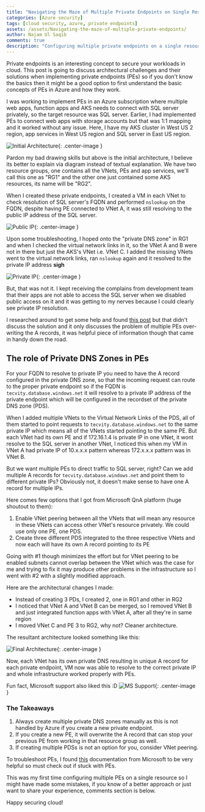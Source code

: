 ```yaml
---
title: "Navigating the Maze of Multiple Private Endpoints on Single Resource in Azure"
categories: [Azure security]
tags: [cloud security, azure, private endpoints]
assets: /assets/Navigating-the-maze-of-multiple-private-endpoints/
author: Najam Ul Saqib
comments: true
description: "Configuring multiple private endpoints on a single resource in Azure though sounds simple but it can quickly become complex and get out of the hand. I discuss in this post of case where I overcame this challenge."
---
```


Private endpoints is an interesting concept to secure your workloads in cloud. This post is going to discuss architectural challenges and their solutions when implementing private endpoints (PEs) so if you don't know the basics then it might be a good option to first understand the basic concepts of PEs in Azure and how they work.

I was working to implement PEs in an Azure subscription where multiple web apps, function apps and AKS needs to connect with SQL server privately, so the target resource was SQL server. Earlier, I had implemented PEs to connect web apps with storage accounts but that was 1:1 mapping and it worked without any issue. Here, I have my AKS cluster in West US 2 region, app services in West US region and SQL server in East US region.

![Initial Architecture](/assets/Navigating-the-maze-of-multiple-private-endpoints/Initial-architecture.drawio.png){: .center-image }

Pardon my bad drawing skills but above is the initial architecture, I believe its better to explain via diagram instead of textual explanation. We have two resource groups, one contains all the VNets, PEs and app services, we'll call this one as "RG1" and the other one just contained some AKS resources, its name will be "RG2". 

When I created these private endpoints, I created a VM in each VNet to check resolution of SQL server's FQDN and performed `nslookup` on the FQDN, despite having PE connected to VNet A, it was still resolving to the public IP address of the SQL server.

![Public IP](/assets/Navigating-the-maze-of-multiple-private-endpoints/publicIP.png){: .center-image }

Upon some troubleshooting, I hoped onto the "private DNS zone" in RG1 and when I checked the virtual network links in it, so the VNet A and B were not in there but just the AKS's VNet i.e. VNet C. I added the missing VNets went to the virtual network links, ran `nslookup` again and it resolved to the private IP address ****sigh****

![Private IP](/assets/Navigating-the-maze-of-multiple-private-endpoints/privateIP.png){: .center-image }

But, that was not it. I kept receiving the complains from development team that their apps are not able to access the SQL server when we disabled public access on it and it was getting to my nerves because I could clearly see private IP resolution.

I researched around to get some help and found [this post](https://www.jannemattila.com/azure/2024/01/29/multiple-private-endpoints.html) but that didn't discuss the solution and it only discusses the problem of multiple PEs over-writing the A records, it was helpful piece of information though that came in handy down the road.

## The role of Private DNS Zones in PEs

For your FQDN to resolve to private IP you need to have the A record configured in the private DNS zone, so that the incoming request can route to the proper private endpoint so if the FQDN is `tecvity.database.windows.net` it will resolve to a private IP address of the private endpoint which will be configured in the recordset of the private DNS zone (PDS).

When I added multiple VNets to the Virtual Network Links of the PDS, all of them started to point requests to `tecvity.database.windows.net` to the same private IP which means all of the VNets started pointing to the same PE. But each VNet had its own PE and if 172.16.1.4 is private IP in one VNet, it wont resolve to the SQL server in another VNet, I noticed this when my VM in VNet A had private IP of 10.x.x.x pattern whereas 172.x.x.x pattern was in VNet B.

But we want multiple PEs to direct traffic to SQL server, right? Can we add multiple A records for `tecvity.database.windows.net` and point them to different private IPs? Obviously not, it doesn't make sense to have one A record for multiple IPs.

Here comes few options that I got from Microsoft QnA platform (huge shoutout to them):
1. Enable VNet peering between all the VNets that will mean any resource in these VNets can access other VNet's resource privately. We could use only one PE, one PDS.
2. Create three different PDS integrated to the three respective VNets and now each will have its own A record pointing to its PE

Going with #1 though minimizes the effort but for VNet peering to be enabled subnets cannot overlap between the VNet which was the case for me and trying to fix it may produce other problems in the infrastructure so I went with #2 with a slightly modified approach.

Here are the architectural changes I made:
- Instead of creating 3 PDs, I created 2, one in RG1 and other in RG2
- I noticed that VNet A and VNet B can be merged, so I removed VNet B and just integrated function apps with VNet A, after all they're in same region
- I moved VNet C and PE 3 to RG2, why not? Cleaner architecture.

The resultant architecture looked something like this:

![Final Architecture](/assets/Navigating-the-maze-of-multiple-private-endpoints/final-arch.drawio.png){: .center-image }

Now, each VNet has its own private DNS resulting in unique A record for each private endpoint, VM now was able to resolve to the correct private IP and whole infrastructure worked properly with PEs.

Fun fact, Microsoft support also liked this :D
![MS Support](/assets/Navigating-the-maze-of-multiple-private-endpoints/support.png){: .center-image }


### The Takeaways
1. Always create multiple private DNS zones manually as this is not handled by Azure if you create a new private endpoint.
2. If you create a new PE, it will overwrite the A record that can stop your previous PE from working in that resource group as well.
3. If creating multiple PDSs is not an option for you, consider VNet peering.


To troubleshoot PEs, I found [this](https://learn.microsoft.com/en-us/azure/private-link/troubleshoot-private-endpoint-connectivity) documentation from Microsoft to be very helpful so must check out if stuck with PEs.

This was my first time configuring multiple PEs on a single resource so I might have made some mistakes, if you know of a better approach or just want to share your experience, comments section is below.

Happy securing cloud!